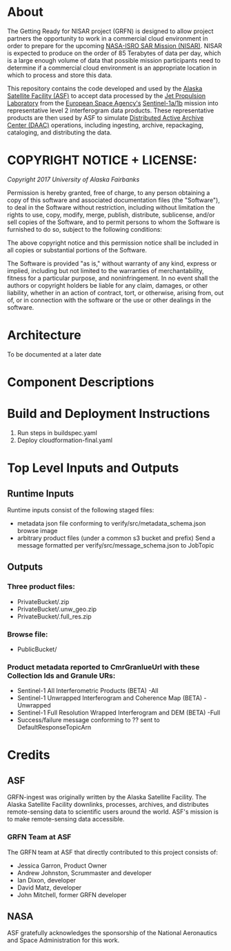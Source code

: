 # About

The Getting Ready for NISAR project (GRFN) is designed to allow project partners the opportunity to work in a commercial cloud environment in order to prepare for the upcoming [NASA-ISRO SAR Mission (NISAR)](https://nisar.jpl.nasa.gov/).  NISAR is expected to produce on the order of 85 Terabytes of data per day, which is a large enough volume of data that possible mission participants need to determine if a commercial cloud environment is an appropriate location in which to process and store this data.  

This repository contains the code developed and used by the [Alaska Satellite Facility (ASF)](https://www.asf.alaska.edu) to accept data processed by the [Jet Propulsion Laboratory](https://www.jpl.gov)
from the [European Space Agency's](www.esa.int/) [Sentinel-1a/1b](www.esa.int/Our_Activities/Observing_the_Earth/Copernicus/Sentinel-1) mission into representative level 2 interferogram data products.  These representative products are then used by ASF to simulate [Distributed Active Archive Center (DAAC)](https://earthdata.nasa.gov/about/daacs) operations, including ingesting, archive, repackaging, cataloging, and distributing the data.  

# COPYRIGHT NOTICE + LICENSE:

*Copyright 2017 University of Alaska Fairbanks*

Permission is hereby granted, free of charge, to any person obtaining a copy of this software and associated documentation files (the "Software"), to deal in the Software without restriction, including without limitation the rights to use, copy, modify, merge, publish, distribute, sublicense, and/or sell copies of the Software, and to permit persons to whom the Software is furnished to do so, subject to the following conditions:

The above copyright notice and this permission notice shall be included in all copies or substantial portions of the Software.

The Software is provided "as is," without warranty of any kind, express or implied, including but not limited to the warranties of merchantability, fitness for a particular purpose, and noninfringement. In no event shall the authors or copyright holders be liable for any claim, damages, or other liability, whether in an action of contract, tort, or otherwise, arising from, out of, or in connection with the software or the use or other dealings in the software.

# Architecture

To be documented at a later date

# Component Descriptions

# Build and Deployment Instructions

1. Run steps in buildspec.yaml
2. Deploy cloudformation-final.yaml

# Top Level Inputs and Outputs

## Runtime Inputs

Runtime inputs consist of the following staged files:

* metadata json file conforming to verify/src/metadata_schema.json browse image
* arbitrary product files (under a common s3 bucket and prefix)
  Send a message formatted per verify/src/message_schema.json to JobTopic

## Outputs

### Three product files:
* PrivateBucket/<product-name>.zip
* PrivateBucket/<product-name>.unw_geo.zip
* PrivateBucket/<product-name>.full_res.zip

### Browse file:
* PublicBucket/<browse-file-name>

### Product metadata reported to CmrGranlueUrl with these Collection Ids and Granule URs:
* Sentinel-1 All Interferometric Products (BETA) <product-name>-All
* Sentinel-1 Unwrapped Interferogram and Coherence Map (BETA) <product-name>-Unwrapped
* Sentinel-1 Full Resolution Wrapped Interferogram and DEM (BETA) <product-name>-Full
* Success/failure message conforming to ?? sent to DefaultResponseTopicArn

# Credits

## ASF

GRFN-ingest was originally written by the Alaska Satellite Facility.  The Alaska Satellite Facility downlinks, processes, archives, and distributes remote-sensing data to scientific users around the world. ASF's mission is to make remote-sensing data accessible.

### GRFN Team at ASF

The GRFN team at ASF that directly contributed to this project consists of:

  * Jessica Garron, Product Owner
  * Andrew Johnston, Scrummaster and developer
  * Ian Dixon, developer
  * David Matz, developer
  * John Mitchell, former GRFN developer

## NASA

ASF gratefully acknowledges the sponsorship of the National Aeronautics and Space Administration for this work.
